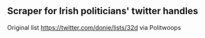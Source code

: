 ## Scraper for Irish politicians' twitter handles

Original list https://twitter.com/donie/lists/32d via Politwoops
